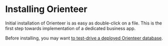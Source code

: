 # Installing Orienteer

Initial installation of Orienteer is as easy as double-click on a file. This is the first step towards implementation of a dedicated business app.

Before installing, you may want [to test-drive a deployed Orienteer database](http://demo.orienteer.org/login).